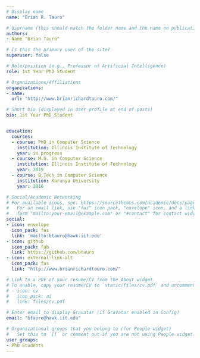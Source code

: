 ```yaml
---
# Display name
name: "Brian R. Tauro"

# Username (this should match the folder name and the name on publications)
authors:
- Name "Brian Tauro"

# Is this the primary user of the site?
superuser: false

# Role/position (e.g., Professor of Artificial Intelligence)
role: 1st Year PhD Student

# Organizations/Affiliations
organizations:
- name: 
  url: "http://www.brianrichardtauro.com/"

# Short bio (displayed in user profile at end of posts)
bio: 1st Year PhD Student 


education:
  courses:
  - course: PhD in Computer Science
    institution: Illinois Institute of Technology
    year: in progress
  - course: M.S. in Computer Science
    institution: Illinois Institute of Technology
    year: 2019
  - course: B.Tech in Computer Science
    institution: Karunya University
    year: 2016

# Social/Academic Networking
# For available icons, see: https://sourcethemes.com/academic/docs/page-builder/#icons
#   For an email link, use "fas" icon pack, "envelope" icon, and a link in the
#   form "mailto:your-email@example.com" or "#contact" for contact widget.
social:
- icon: envelope
  icon_pack: fas
  link: 'mailto:btauro@hawk.iit.edu'
- icon: github
  icon_pack: fab
  link: https://github.com/btauro
- icon: external-link-alt
  icon_pack: fas
  link: "http://www.brianrichardtauro.com/"

# Link to a PDF of your resume/CV from the About widget.
# To enable, copy your resume/CV to `static/files/cv.pdf` and uncomment the lines below.
# - icon: cv
#   icon_pack: ai
#   link: files/cv.pdf

# Enter email to display Gravatar (if Gravatar enabled in Config)
email: "btauro@hawk.iit.edu"

# Organizational groups that you belong to (for People widget)
#   Set this to `[]` or comment out if you are not using People widget.
user_groups:
- PhD Students
---
```

